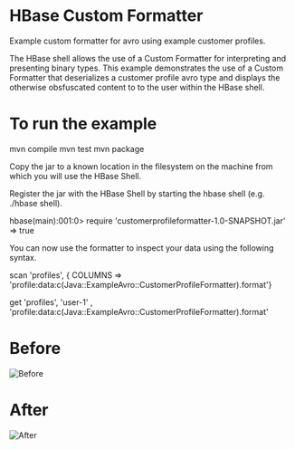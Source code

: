 HBase Custom Formatter
======================

Example custom formatter for avro using example customer profiles.


The HBase shell allows the use of a Custom Formatter for interpreting and presenting binary types.
This example demonstrates the use of a Custom Formatter that deserializes a customer profile avro type
and displays the otherwise obsfuscated content to to the user within the HBase shell.

To run the example
==================

mvn compile
mvn test
mvn package

Copy the jar to a known location in the filesystem on the machine from which you will use the HBase Shell.

Register the jar with the HBase Shell by starting the hbase shell (e.g. ./hbase shell).

hbase(main):001:0> require 'customerprofileformatter-1.0-SNAPSHOT.jar'
=> true

You can now use the formatter to inspect your data using the following syntax.

scan 'profiles', { COLUMNS => 'profile:data:c(Java::ExampleAvro::CustomerProfileFormatter).format'}

get 'profiles', 'user-1' , 'profile:data:c(Java::ExampleAvro::CustomerProfileFormatter).format'

Before
======

![Before](https://raw.githubusercontent.com/rsiwicki/customerprofileformatter/master/images/before_custom_formatter_use.png)

After
=====

![After](https://raw.githubusercontent.com/rsiwicki/customerprofileformatter/master/images/after_custom_formatter_use.png)




